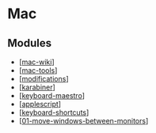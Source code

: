 Mac
===

Modules
---

- [[mac-wiki]]
- [[mac-tools]]
- [[modifications]]
- [[karabiner]]
- [[keyboard-maestro]]
- [[applescript]]
- [[keyboard-shortcuts]]
- [[01-move-windows-between-monitors]]

[//begin]: # "Autogenerated link references for markdown compatibility"
[mac-wiki]: mac-wiki/mac-wiki.md "Mac Wiki"
[mac-tools]: mac-tools.md "Mac Tools"
[modifications]: modifications.md "Modifications"
[karabiner]: karabiner/karabiner.md "Karabiner"
[keyboard-maestro]: keyboard-maestro/keyboard-maestro.md "Keyboard Maestro"
[applescript]: applescript/applescript.md "AppleScript"
[keyboard-shortcuts]: keyboard-shortcuts/keyboard-shortcuts.md "Keyboard Shortcuts"
[01-move-windows-between-monitors]: 01-move-windows-between-monitors.md "Move windows between monitors"
[//end]: # "Autogenerated link references"